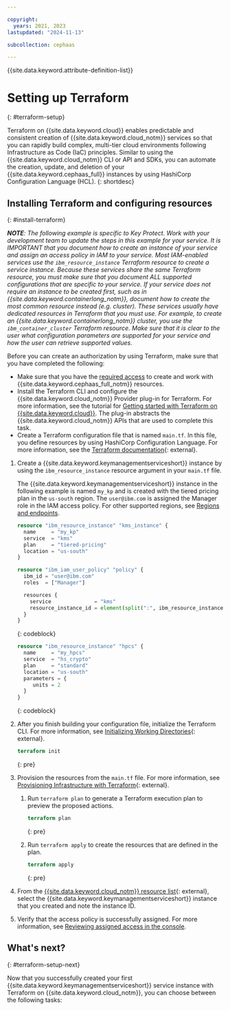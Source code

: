 ```yaml
---

copyright:
  years: 2021, 2023
lastupdated: "2024-11-13"

subcollection: cephaas

---
```


{{site.data.keyword.attribute-definition-list}}


# Setting up Terraform
{: #terraform-setup}

Terraform on {{site.data.keyword.cloud}} enables predictable and consistent creation of {{site.data.keyword.cloud_notm}} services so that you can rapidly build complex, multi-tier cloud environments following Infrastructure as Code (IaC) principles. Similar to using the {{site.data.keyword.cloud_notm}} CLI or API and SDKs, you can automate the creation, update, and deletion of your {{site.data.keyword.cephaas_full}} instances by using HashiCorp Configuration Language (HCL).
{: shortdesc}




## Installing Terraform and configuring resources
{: #install-terraform}


_**NOTE**: The following example is specific to Key Protect. Work with your development team to update the steps in this example for your service. It is IMPORTANT that you document how to create an instance of your service and assign an access policy in IAM to your service. Most IAM-enabled services use the `ibm_resource_instance` Terraform resource to create a service instance. Because these services share the same Terraform resource, you must make sure that you document ALL supported configurations that are specific to your service. If your service does not require an instance to be created first, such as in {{site.data.keyword.containerlong_notm}}, document how to create the most common resource instead (e.g. cluster). These services usually have dedicated resources in Terraform that you must use. For example, to create an {{site.data.keyword.containerlong_notm}} cluster, you use the `ibm_container_cluster` Terraform resource. Make sure that it is clear to the user what configuration parameters are supported for your service and how the user can retrieve supported values._

Before you can create an authorization by using Terraform, make sure that you have completed the following:

* Make sure that you have the [required access](/docs/cephaas?topic=cephaas-managing-iam) to create and work with {{site.data.keyword.cephaas_full_notm}} resources. 
* Install the Terraform CLI and configure the {{site.data.keyword.cloud_notm}} Provider plug-in for Terraform. For more information, see the tutorial for [Getting started with Terraform on {{site.data.keyword.cloud}}](/docs/ibm-cloud-provider-for-terraform?topic=ibm-cloud-provider-for-terraform-getting-started). The plug-in abstracts the {{site.data.keyword.cloud_notm}} APIs that are used to complete this task.
* Create a Terraform configuration file that is named `main.tf`. In this file, you define resources by using HashiCorp Configuration Language. For more information, see the [Terraform documentation](https://www.terraform.io/docs/language/index.html){: external}.

1. Create a {{site.data.keyword.keymanagementserviceshort}} instance by using the `ibm_resource_instance` resource argument in your `main.tf` file.

   The {{site.data.keyword.keymanagementserviceshort}} instance in the following example is named `my_kp` and is created with the tiered pricing plan in the `us-south` region. The `user@ibm.com` is assigned the Manager role in the IAM access policy. For other supported regions, see [Regions and endpoints](/docs/key-protect?topic=key-protect-regions).

   ```terraform
   resource "ibm_resource_instance" "kms_instance" {
     name     = "my_kp"
     service  = "kms"
     plan     = "tiered-pricing"
     location = "us-south"
   }

   resource "ibm_iam_user_policy" "policy" {
     ibm_id = "user@ibm.com"
     roles  = ["Manager"]

     resources {
       service              = "kms"
       resource_instance_id = element(split(":", ibm_resource_instance.kms_instance.id), 7)
     }
   }
   ```
   {: codeblock}

   

   ```terraform
   resource "ibm_resource_instance" "hpcs" {
     name     = "my_hpcs"
     service  = "hs_crypto"
     plan     = "standard"
     location = "us-south"
     parameters = {
        units = 2
     }
   }
   ```
   {: codeblock}

2. After you finish building your configuration file, initialize the Terraform CLI. For more information, see [Initializing Working Directories](https://www.terraform.io/cli/init){: external}.

   ```terraform
   terraform init
   ```
   {: pre}

3. Provision the resources from the `main.tf` file. For more information, see [Provisioning Infrastructure with Terraform](https://www.terraform.io/cli/run){: external}.

   1. Run `terraform plan` to generate a Terraform execution plan to preview the proposed actions.

      ```terraform
      terraform plan
      ```
      {: pre}

   1. Run `terraform apply` to create the resources that are defined in the plan.

      ```terraform
      terraform apply
      ```
      {: pre}

6. From the [{{site.data.keyword.cloud_notm}} resource list](/resources){: external}, select the {{site.data.keyword.keymanagementserviceshort}} instance that you created and note the instance ID.
7. Verify that the access policy is successfully assigned. For more information, see [Reviewing assigned access in the console](/docs/account?topic=account-assign-access-resources#review-your-access-console).

## What's next?
{: #terraform-setup-next}

Now that you successfully created your first {{site.data.keyword.keymanagementserviceshort}} service instance with Terraform on {{site.data.keyword.cloud_notm}}, you can choose between the following tasks:


